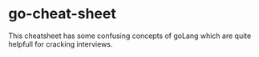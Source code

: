# go-cheat-sheet
This cheatsheet has some confusing concepts of goLang which are quite helpfull for cracking interviews.
